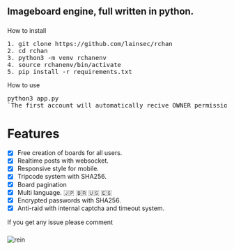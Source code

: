 <h2 align="left">Imageboard engine, full written in python.</h2>

###
<a>How to install</a>
<pre align="left">
1. git clone https://github.com/lainsec/rchan
2. cd rchan
3. python3 -m venv rchanenv
4. source rchanenv/bin/activate
5. pip install -r requirements.txt
</pre>
<a>How to use</a>
<pre align="left">
python3 app.py
`The first account will automatically recive OWNER permissions.`
</pre>
# Features
- [x] Free creation of boards for all users.
- [x] Realtime posts with websocket.
- [x] Responsive style for mobile.
- [x] Tripcode system with SHA256.
- [x] Board pagination
- [x] Multi language. 🇯🇵 🇧🇷 🇺🇸 🇪🇸
- [x] Encrypted passwords with SHA256.
- [x] Anti-raid with internal captcha and timeout system.

<a>If you get any issue please comment</a>
###

<img src="https://i.postimg.cc/nhkWNZTD/homepage.png" style="user-select:none; max-width:200; max-height:400;" alt="rein">

